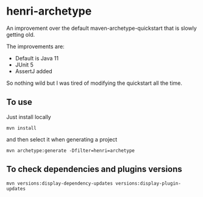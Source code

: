 # henri-archetype

An improvement over the default maven-archetype-quickstart that is slowly getting old.

The improvements are:
* Default is Java 11
* JUnit 5
* AssertJ added

So nothing wild but I was tired of modifying the quickstart all the time.

## To use
 
Just install locally 

`mvn install`

and then select it when generating a project

`mvn archetype:generate -Dfilter=henri=archetype`

## To check dependencies and plugins versions

`mvn versions:display-dependency-updates versions:display-plugin-updates`